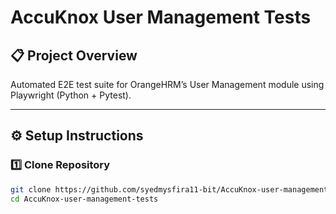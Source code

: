 # AccuKnox User Management Tests

## 📋 Project Overview
Automated E2E test suite for OrangeHRM’s User Management module using Playwright (Python + Pytest).

---

## ⚙️ Setup Instructions

### 1️⃣ Clone Repository
```bash
git clone https://github.com/syedmysfira11-bit/AccuKnox-user-management-tests.git
cd AccuKnox-user-management-tests
